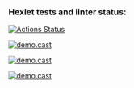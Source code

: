 ### Hexlet tests and linter status:
[![Actions Status](https://github.com/userbairapshi/frontend-project-44/actions/workflows/hexlet-check.yml/badge.svg)](https://github.com/userbairapshi/frontend-project-44/actions)

[![demo.cast](https://asciinema.org/a/648701.svg)](https://asciinema.org/a/648701)

[![demo.cast](brain-calc)](https://asciinema.org/a/n8gz4W2XVJhbtp80sMi7c27Zx)

[![demo.cast](brain-gcd)](https://asciinema.org/a/XD6bKLP7ebR5GPHYkryTKI5nO)